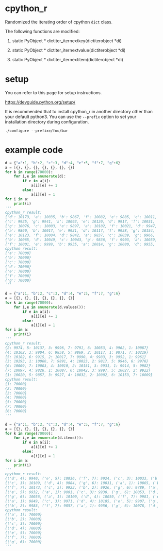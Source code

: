 # cpython_r
Randomized the iterating order of cpython `dict` class.

The following functions are modified:
1. static PyObject * dictiter_iternextkey(dictiterobject *di)

2. static PyObject * dictiter_iternextvalue(dictiterobject *di)

3. static PyObject * dictiter_iternextitem(dictiterobject *di)

# setup
You can refer to this page for setup instructions.

https://devguide.python.org/setup/

It is recommended that to install cpython_r in another directory other than your default python3. You can use the `--prefix` option to set your installation directory during configuration.

```
./configure --prefix=/foo/bar
```

# example code
```python
d = {"a":1, "b":2, "c":3, "d":4, "e":5, "f":7, "g":6}
a = [{}, {}, {}, {}, {}, {}, {}]
for k in range(70000):
    for i,e in enumerate(d):
        if e in a[i]:
            a[i][e] += 1
        else:
            a[i][e] = 1 
for i in a:
    print(i)
''' 
cpython_r result:
{'d': 10173, 'a': 10035, 'b': 9867, 'f': 10082, 'e': 9885, 'c': 10011, 'g': 9947}
{'c': 9925, 'g': 9941, 'a': 10093, 'e': 10120, 'd': 9917, 'f': 10031, 'b': 9973}
{'g': 10076, 'c': 10003, 'e': 9897, 'a': 10102, 'f': 10021, 'd': 9947, 'b': 9954}
{'a': 9860, 'b': 10017, 'e': 9931, 'd': 10117, 'f': 9958, 'g': 10154, 'c': 9963}
{'e': 10123, 'f': 10004, 'd': 9842, 'a': 9837, 'c': 10039, 'g': 9966, 'b': 10189}
{'b': 10065, 'd': 10049, 'c': 10043, 'g': 9836, 'f': 9903, 'a': 10059, 'e': 10045}
{'f': 10001, 'e': 9999, 'b': 9935, 'a': 10014, 'g': 10080, 'd': 9955, 'c': 10016}
cpython result:
{'a': 70000}
{'b': 70000}
{'c': 70000}
{'d': 70000}
{'e': 70000}
{'f': 70000}
{'g': 70000}
'''
```
```python
d = {"a":1, "b":2, "c":3, "d":4, "e":5, "f":7, "g":6}
a = [{}, {}, {}, {}, {}, {}, {}]
for k in range(70000):
    for i,e in enumerate(d.values()):
        if e in a[i]:
            a[i][e] += 1
        else:
            a[i][e] = 1 
for i in a:
    print(i)
'''
cpython_r result:
{2: 9974, 5: 10137, 3: 9996, 7: 9791, 6: 10053, 4: 9962, 1: 10087}
{4: 10162, 3: 9904, 6: 9858, 5: 9869, 2: 10117, 1: 9871, 7: 10219}
{5: 10182, 6: 9915, 2: 10017, 7: 9990, 4: 9983, 3: 9952, 1: 9961}
{3: 10293, 1: 10060, 7: 9891, 4: 10023, 2: 9817, 5: 9946, 6: 9970}
{6: 10009, 7: 10003, 4: 10010, 2: 10151, 3: 9931, 1: 9914, 5: 9982}
{7: 10097, 4: 9828, 1: 10087, 6: 10042, 3: 9997, 5: 10027, 2: 9922}
{1: 10020, 5: 9857, 3: 9927, 4: 10032, 2: 10002, 6: 10153, 7: 10009}
cpython result:
{1: 70000}
{2: 70000}
{3: 70000}
{4: 70000}
{5: 70000}
{7: 70000}
{6: 70000}
'''
```
```python
d = {"a":1, "b":2, "c":3, "d":4, "e":5, "f":7, "g":6}
a = [{}, {}, {}, {}, {}, {}, {}]
for k in range(70000):
    for i,e in enumerate(d.items()):
        if e in a[i]:
            a[i][e] += 1
        else:
            a[i][e] = 1 
for i in a:
    print(i)
'''
cpython_r result:
{('d', 4): 9940, ('e', 5): 10036, ('f', 7): 9924, ('c', 3): 10033, ('b', 2): 9964, ('a', 1): 10045, ('g', 6): 10058}
{('c', 3): 10109, ('d', 4): 9884, ('g', 6): 10031, ('a', 1): 10065, ('b', 2): 9888, ('f', 7): 10019, ('e', 5): 10004}
{('f', 7): 10173, ('c', 3): 9923, ('b', 2): 9926, ('g', 6): 9789, ('a', 1): 10104, ('e', 5): 10110, ('d', 4): 9975}
{('e', 5): 9932, ('a', 1): 9881, ('c', 3): 9938, ('g', 6): 10053, ('d', 4): 10033, ('b', 2): 10183, ('f', 7): 9980}
{('g', 6): 10056, ('a', 1): 10100, ('d', 4): 10050, ('f', 7): 9981, ('e', 5): 9928, ('c', 3): 9916, ('b', 2): 9969}
{('a', 1): 9849, ('c', 3): 9971, ('d', 4): 10185, ('e', 5): 9907, ('g', 6): 9935, ('b', 2): 10087, ('f', 7): 10066}
{('b', 2): 9983, ('f', 7): 9857, ('a', 1): 9956, ('g', 6): 10078, ('d', 4): 9933, ('e', 5): 10083, ('c', 3): 10110}
cpython result:
{('a', 1): 70000}
{('b', 2): 70000}
{('c', 3): 70000}
{('d', 4): 70000}
{('e', 5): 70000}
{('f', 7): 70000}
{('g', 6): 70000}
'''
```
